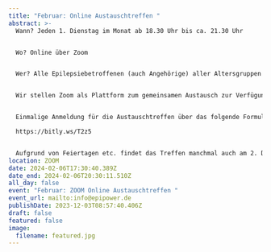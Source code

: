 ```yaml
---
title: "Februar: Online Austauschtreffen "
abstract: >-
  Wann? Jeden 1. Dienstag im Monat ab 18.30 Uhr bis ca. 21.30 Uhr 


  Wo? Online über Zoom


  Wer? Alle Epilepsiebetroffenen (auch Angehörige) aller Altersgruppen


  Wir stellen Zoom als Plattform zum gemeinsamen Austausch zur Verfügung. Die Teilnehmer können in themenspezifische Breakoutsessions, um über alle verschiedenen Themen rund um Epilepsie, aber auch Privates zu diskutieren. Wir haben eine sehr lockere Atmosphäre und jeder kann kommen und gehen, wie es persönlich am angenehmsten ist.


  Einmalige Anmeldung für die Austauschtreffen über das folgende Formular:

  https://bitly.ws/T2z5


  Aufgrund von Feiertagen etc. findet das Treffen manchmal auch am 2. Dienstag statt. Das kann aber den jeweiligen Treffen unter Events entnommen werden.
location: ZOOM
date: 2024-02-06T17:30:40.389Z
date_end: 2024-02-06T20:30:11.510Z
all_day: false
event: "Februar: ZOOM Online Austauschtreffen "
event_url: mailto:info@epipower.de
publishDate: 2023-12-03T08:57:40.406Z
draft: false
featured: false
image:
  filename: featured.jpg
---
```

